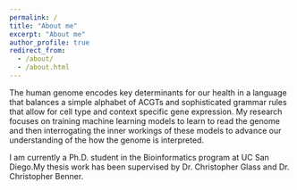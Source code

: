 ```yaml
---
permalink: /
title: "About me"
excerpt: "About me"
author_profile: true
redirect_from: 
  - /about/
  - /about.html
---
```


The human genome encodes key determinants for our health in a language that balances a simple alphabet of ACGTs and sophisticated grammar rules that allow for cell type and context specific gene expression. My research focuses on training machine learning models to learn to read the genome and then interrogating the inner workings of these models to advance our understanding of the how the genome is interpreted. 

I am currently a Ph.D. student in the Bioinformatics program at UC San Diego.My thesis work has been supervised by Dr. Christopher Glass and Dr. Christopher Benner.
